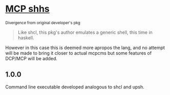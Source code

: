 # [MCP shhs](https://eg.meansofproduction.biz/eg/index.php/MCP-CMS)
<span style="font-size: 12px">Divergence from original developer's pkg</span>

> Like shcl, this pkg's author emulates a generic shell, this time in haskell.

However in this case this is deemed more apropos the lang, and no attempt will be
made to bring it closer to actual mcpcms but some features of DCP/MCP will be 
added.  


## 1.0.0
   
 Command line executable developed analogous to shcl and upsh.


